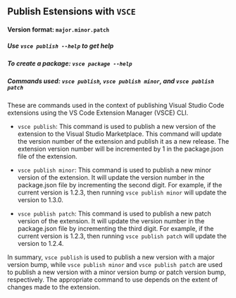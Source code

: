 ## Publish Estensions with `VSCE` 

#### Version format: `major.minor.patch`

##### Use `vsce publish --help` to get help

##### To create a package: `vsce package --help`

#####  Commands used: `vsce publish`, `vsce publish minor`, and `vsce publish patch` 

These are commands used in the context of publishing Visual Studio Code extensions using the VS Code Extension Manager (VSCE) CLI.

* `vsce publish`: This command is used to publish a new version of the extension to the Visual Studio Marketplace. This command will update the version number of the extension and publish it as a new release. The extension version number will be incremented by 1 in the package.json file of the extension.

* `vsce publish minor`: This command is used to publish a new minor version of the extension. It will update the version number in the package.json file by incrementing the second digit. For example, if the current version is 1.2.3, then running `vsce publish minor` will update the version to 1.3.0.

* `vsce publish patch`: This command is used to publish a new patch version of the extension. It will update the version number in the package.json file by incrementing the third digit. For example, if the current version is 1.2.3, then running `vsce publish patch` will update the version to 1.2.4.

In summary, `vsce publish` is used to publish a new version with a major version bump, while `vsce publish minor` and `vsce publish patch` are used to publish a new version with a minor version bump or patch version bump, respectively. The appropriate command to use depends on the extent of changes made to the extension.